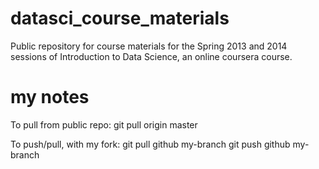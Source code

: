 datasci_course_materials
========================

Public repository for course materials for the Spring 2013 and 2014 sessions of Introduction to Data Science, an online coursera course.

my notes
========================
To pull from public repo:
git pull origin master

To push/pull, with my fork:
git pull github my-branch
git push github my-branch
